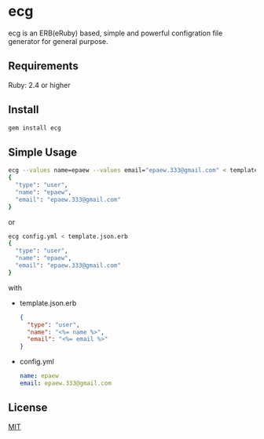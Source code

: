 # ecg
ecg is an ERB(eRuby) based, simple and powerful configration file generator for general purpose.

## Requirements
Ruby: 2.4 or higher

## Install
```sh
gem install ecg
```

## Simple Usage
```sh
ecg --values name=epaew --values email="epaew.333@gmail.com" < template.json.erb
{
  "type": "user",
  "name": "epaew",
  "email": "epaew.333@gmail.com"
}
```
or
```sh
ecg config.yml < template.json.erb
{
  "type": "user",
  "name": "epaew",
  "email": "epaew.333@gmail.com"
}
```
with
* template.json.erb
    ```json
    {
      "type": "user",
      "name": "<%= name %>",
      "email": "<%= email %>"
    }
    ```
* config.yml
    ```yaml
    name: epaew
    email: epaew.333@gmail.com
    ```

## License
[MIT](LICENSE)
